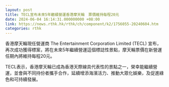 ```yaml
---
layout: post
title: TECL宣布未來5年繼續營運香港摩天輪　票價維持每程20元
date: 2024-06-04 16:14:31.000000000 +08:00
link: https://news.rthk.hk/rthk/ch/component/k2/1756055-20240604.htm
categories: rthk
---
```


香港摩天輪現任營運商 The Entertainment Corporation Limited (TECL) 宣布，再次成功獲得標案，將在未來5年繼續營運這個標誌性景點，摩天輪票價在新營運任期內將維持每程20元。

TECL表示，香港摩天輪已成為香港天際線具代表性的景點之一，榮幸能繼續營運，並會與不同持份者攜手合作，延續增添海濱活力、推動大眾化娛樂，及促進綠色和可持續發展。

